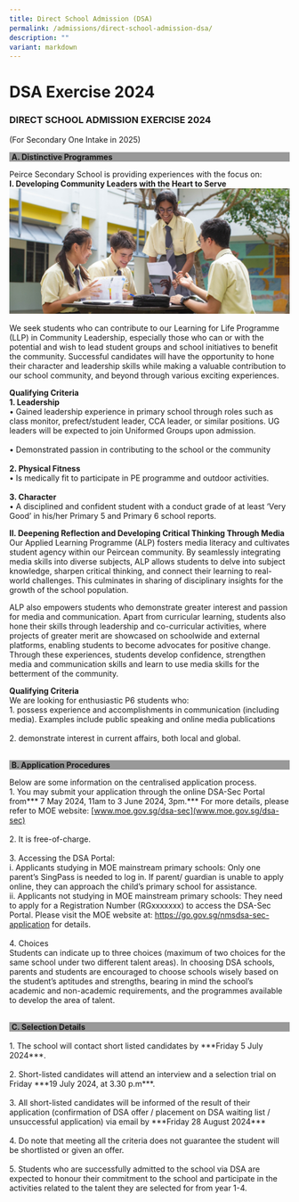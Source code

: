 ```yaml
---
title: Direct School Admission (DSA)
permalink: /admissions/direct-school-admission-dsa/
description: ""
variant: markdown
---
```

# **DSA Exercise 2024**

### DIRECT SCHOOL ADMISSION EXERCISE 2024  
(For Secondary One Intake in 2025)

<div style="background-color: #999999;">&nbsp;<b>A. Distinctive Programmes</b></div>

Peirce Secondary School is providing experiences with the focus on:<br>
**I. Developing Community Leaders with the Heart to Serve**
![](/images/DSA.jpg)

We seek students who can contribute to our Learning for Life Programme (LLP) in Community Leadership, especially those who can or with the potential and wish to lead student groups and school initiatives to benefit the community. Successful candidates will have the opportunity to hone their character and leadership skills while making a valuable contribution to our school community, and beyond through various exciting experiences.
<br>

**Qualifying Criteria**<br>
**1.	Leadership**<br>
•	Gained leadership experience in primary school through roles such as class monitor, prefect/student leader, CCA leader, or similar positions. UG leaders will be expected to join Uniformed Groups upon admission.<br><br>
•	Demonstrated passion in contributing to the school or the community<br><br>
**2.	Physical Fitness**<br>
•	Is medically fit to participate in PE programme and outdoor activities.<br><br>
**3.	Character**<br>
•	A disciplined and confident student with a conduct grade of at least ‘Very Good’ in his/her Primary 5 and Primary 6 school reports.


**II. Deepening Reflection and Developing Critical Thinking Through Media**<br>
Our Applied Learning Programme (ALP) fosters media literacy and cultivates student agency within our Peircean community. By seamlessly integrating media skills into diverse subjects, ALP allows students to delve into subject knowledge, sharpen critical thinking, and connect their learning to real-world challenges. This culminates in sharing of disciplinary insights for the growth of the school population. 

ALP also empowers students who demonstrate greater interest and passion for media and communication. Apart from curricular learning, students also hone their skills through leadership and co-curricular activities, where projects of greater merit are showcased on schoolwide and external platforms, enabling students to become advocates for positive change. Through these experiences, students develop confidence, strengthen media and communication skills and learn to use media skills for the betterment of the community.<br>

**Qualifying Criteria**<br>
We are looking for enthusiastic P6 students who:<br>1. possess experience and accomplishments in communication (including media). Examples include public speaking and online media publications<br><br>2. demonstrate interest in current affairs, both local and global.<br><br>

<div style="background-color: #999999;">&nbsp;<b>B. Application Procedures</b></div>

Below are some information on the centralised application process.<br> 1.	You may submit your application through the online DSA-Sec Portal from*** 7 May 2024, 11am to 3 June 2024, 3pm.*** For more details, please refer to MOE website: [www.moe.gov.sg/dsa-sec](www.moe.gov.sg/dsa-sec)<br><br>2.	It is free-of-charge. <br><br>3.	Accessing the DSA Portal:<br>
i.	Applicants studying in MOE mainstream primary schools: Only one parent’s SingPass is needed to log in. If parent/ guardian is unable to apply online, they can approach the child’s primary school for assistance.<br> 
ii.	Applicants not studying in MOE mainstream primary schools: They need to apply for a Registration Number (RGxxxxxxx) to access the DSA-Sec Portal. Please visit the MOE website at: https://go.gov.sg/nmsdsa-sec-application for details.<br><br>4.	Choices <br>
Students can indicate up to three choices (maximum of two choices for the same school under two different talent areas). In choosing DSA schools, parents and students are encouraged to choose schools wisely based on the student’s aptitudes and strengths, bearing in mind the school’s academic and non-academic requirements, and the programmes available to develop the area of talent.<br><br>


<div style="background-color: #999999;">&nbsp;<b>C. Selection Details</b></div>
<br>1.	The school will contact short listed candidates by ***Friday 5 July 2024***.<br><br>2.	Short-listed candidates will attend an interview and a selection trial on Friday ***19 July 2024, at 3.30 p.m***.<br><br>3.	All short-listed candidates will be informed of the result of their application (confirmation of DSA offer / placement on DSA waiting list / unsuccessful application) via email by ***Friday 28 August 2024***<br><br>4.	Do note that meeting all the criteria does not guarantee the student will be shortlisted or given an offer. <br><br>5. Students who are successfully admitted to the school via DSA are expected to honour their commitment to the school and participate in the activities related to the talent they are selected for from year 1-4.